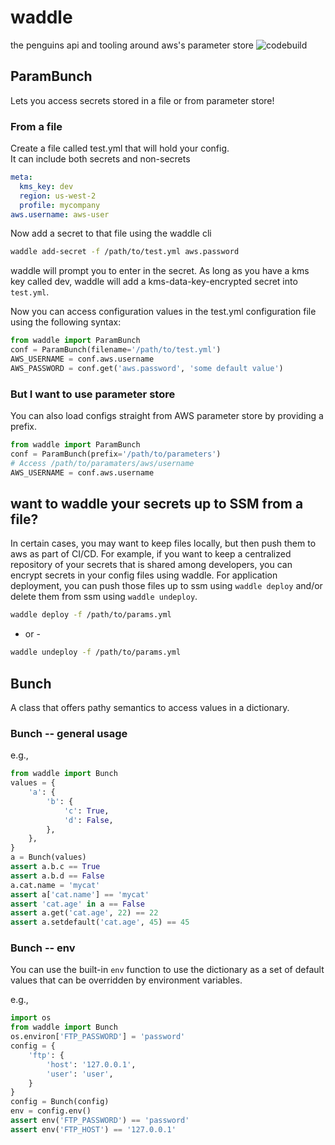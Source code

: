 # waddle
the penguins api and tooling around aws's parameter store
![codebuild](https://codebuild.us-east-2.amazonaws.com/badges?uuid=eyJlbmNyeXB0ZWREYXRhIjoiUU82MEFwb2JTUzJ2OFJSOUI4eURSc01BNnBNb04zVTRvaUZxTERxb3U3Ui9HdkVJRUllOHBUdlNXVGpGVXpUeXllVkVncVE4cDIxcFBIMzh6SFFMUWFzPSIsIml2UGFyYW1ldGVyU3BlYyI6IkJlcmc3clNIbVVBaFRCWFUiLCJtYXRlcmlhbFNldFNlcmlhbCI6MX0%3D&branch=master)

## ParamBunch

Lets you access secrets stored in a file or from parameter store!

### From a file

Create a file called test.yml that will hold your config.  
It can include both secrets and non-secrets

```yaml
meta:
  kms_key: dev
  region: us-west-2
  profile: mycompany
aws.username: aws-user
```

Now add a secret to that file using the waddle cli

```bash
waddle add-secret -f /path/to/test.yml aws.password
```

waddle will prompt you to enter in the secret.  As long as you have a 
kms key called dev, waddle will add a kms-data-key-encrypted secret into 
`test.yml`.  

Now you can access configuration values in the test.yml configuration file
using the following syntax:

```python
from waddle import ParamBunch
conf = ParamBunch(filename='/path/to/test.yml')
AWS_USERNAME = conf.aws.username
AWS_PASSWORD = conf.get('aws.password', 'some default value')
```  

### But I want to use parameter store </whine>

You can also load configs straight from AWS parameter store by providing a 
prefix.

```python
from waddle import ParamBunch
conf = ParamBunch(prefix='/path/to/parameters')
# Access /path/to/paramaters/aws/username
AWS_USERNAME = conf.aws.username
```  

## want to waddle your secrets up to SSM from a file?

In certain cases, you may want to keep files locally, but then push them
to aws as part of CI/CD.  For example, if you want to keep a centralized 
repository of your secrets that is shared among developers, you can encrypt
secrets in your config files using waddle.  For application deployment, you can
push those files up to ssm using `waddle deploy` and/or delete them from ssm
using `waddle undeploy`.

```bash
waddle deploy -f /path/to/params.yml
```

- or -

```bash
waddle undeploy -f /path/to/params.yml
```

## Bunch

A class that offers pathy semantics 
to access values in a dictionary.

### Bunch -- general usage
e.g.,

```python
from waddle import Bunch
values = {
    'a': {
        'b': {
            'c': True,
            'd': False,
        },        
    },
}
a = Bunch(values)
assert a.b.c == True
assert a.b.d == False
a.cat.name = 'mycat'
assert a['cat.name'] == 'mycat'
assert 'cat.age' in a == False
assert a.get('cat.age', 22) == 22
assert a.setdefault('cat.age', 45) == 45
``` 

### Bunch -- env

You can use the built-in `env` function to use
the dictionary as a set of default values that
can be overridden by environment variables.

e.g.,

```python
import os
from waddle import Bunch
os.environ['FTP_PASSWORD'] = 'password'
config = {
    'ftp': {
        'host': '127.0.0.1',
        'user': 'user',
    }
}
config = Bunch(config)
env = config.env()
assert env('FTP_PASSWORD') == 'password'
assert env('FTP_HOST') == '127.0.0.1'
```

